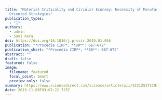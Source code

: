 ```yaml
---
title: "Material Criticality and Circular Economy: Necessity of Manufacturing
  Oriented Strategies"
publication_types:
  - "1"
authors:
  - admin
  - Sami Kara
doi: https://doi.org/10.1016/j.procir.2019.01.056
publication: "*Procedia CIRP*，**80**: 667-672"
publication_short: "*Procedia CIRP*，**80**: 667-672"
abstract: ""
draft: false
featured: false
image:
  filename: featured
  focal_point: Smart
  preview_only: false
summary: https://www.sciencedirect.com/science/article/pii/S2212827119300587
date: 2019-11-06T03:07:22.725Z
---
```

